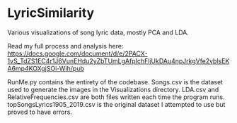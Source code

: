 # LyricSimilarity
Various visualizations of song lyric data, mostly PCA and LDA. 

Read my full process and analysis here: https://docs.google.com/document/d/e/2PACX-1vS_TdZS1EC4r1J6VunEHdu2yZbTUmLgAfpIchFljUkDAu4npJrkgVfe2vblsEKA6mp4KOXgjSOi-Wih/pub

RunMe.py contains the entirety of the codebase.
Songs.csv is the dataset used to generate the images in the Visualizations directory.
LDA.csv and RelativeFrequencies.csv are both files written each time the program runs. 
topSongsLyrics1905_2019.csv is the original dataset I attempted to use but proved to have errors. 
